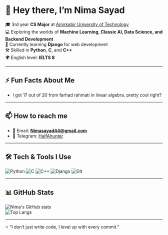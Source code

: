 # 👋 Hey there, I’m Nima Sayad  

🎓 3rd year **CS Major** at [Amirkabir University of Technology](https://aut.ac.ir/)  
💻 Exploring the worlds of **Machine Learning, Classic AI, Data Science, and Backend Development**  
🌱 Currently learning **Django** for web development  
🛠️ Skilled in **Python**, **C**, and **C++**  
🌍 English level: **IELTS 8**  

---

## ⚡ Fun Facts About Me
- I got 17 out of 20 from farhad rahmati in linear algebra. pretty cool right?

---

## 📫 How to reach me  
- 📧 Email: **Nimasayad44@gmail.com**  
- 💬 Telegram: [HalfAhunter](https://t.me/HalfAhunter)  

---

## 🛠️ Tech & Tools I Use
![Python](https://img.shields.io/badge/Python-3776AB?style=for-the-badge&logo=python&logoColor=white)
![C](https://img.shields.io/badge/C-00599C?style=for-the-badge&logo=c&logoColor=white)
![C++](https://img.shields.io/badge/C++-00599C?style=for-the-badge&logo=cplusplus&logoColor=white)
![Django](https://img.shields.io/badge/Django-092E20?style=for-the-badge&logo=django&logoColor=white)
![Git](https://img.shields.io/badge/Git-F05033?style=for-the-badge&logo=git&logoColor=white)

---

## 📊 GitHub Stats
![Nima's GitHub stats](https://github-readme-stats.vercel.app/api?username=NimaSayad37&show_icons=true&theme=radical)  
![Top Langs](https://github-readme-stats.vercel.app/api/top-langs/?username=NimaSayad37&layout=compact&theme=radical)  

---

⭐️ “I don’t just write code, I level up with every commit.”  
